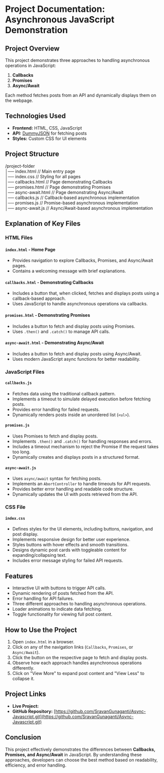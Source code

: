 # **Project Documentation: Asynchronous JavaScript Demonstration**

## **Project Overview**

This project demonstrates three approaches to handling asynchronous operations in JavaScript:

1. **Callbacks**  
2. **Promises**  
3. **Async/Await**

Each method fetches posts from an API and dynamically displays them on the webpage.

## **Technologies Used**

* **Frontend:** HTML, CSS, JavaScript  
* **API:** [DummyJSON](https://dummyjson.com) for fetching posts  
* **Styles:** Custom CSS for UI elements

## **Project Structure**

/project-folder  
│── index.html        // Main entry page  
│── index.css         // Styling for all pages  
│── callbacks.html    // Page demonstrating Callbacks  
│── promises.html     // Page demonstrating Promises  
│── async-await.html  // Page demonstrating Async/Await  
│── callbacks.js      // Callback-based asynchronous implementation  
│── promises.js       // Promise-based asynchronous implementation  
│── async-await.js    // Async/Await-based asynchronous implementation

## **Explanation of Key Files**

### **HTML Files**

#### **`index.html` \- Home Page**

* Provides navigation to explore Callbacks, Promises, and Async/Await pages.  
* Contains a welcoming message with brief explanations.

#### **`callbacks.html` \- Demonstrating Callbacks**

* Includes a button that, when clicked, fetches and displays posts using a callback-based approach.  
* Uses JavaScript to handle asynchronous operations via callbacks.

#### **`promises.html` \- Demonstrating Promises**

* Includes a button to fetch and display posts using Promises.  
* Uses `.then()` and `.catch()` to manage API calls.

#### **`async-await.html` \- Demonstrating Async/Await**

* Includes a button to fetch and display posts using Async/Await.  
* Uses modern JavaScript async functions for better readability.

### **JavaScript Files**

#### **`callbacks.js`**

* Fetches data using the traditional callback pattern.  
* Implements a timeout to simulate delayed execution before fetching posts.  
* Provides error handling for failed requests.  
* Dynamically renders posts inside an unordered list (`<ul>`).

#### **`promises.js`**

* Uses Promises to fetch and display posts.  
* Implements `.then()` and `.catch()` for handling responses and errors.  
* Includes a timeout mechanism to reject the Promise if the request takes too long.  
* Dynamically creates and displays posts in a structured format.

#### **`async-await.js`**

* Uses `async/await` syntax for fetching posts.  
* Implements an `AbortController` to handle timeouts for API requests.  
* Provides better error handling and readable code structure.  
* Dynamically updates the UI with posts retrieved from the API.

### **CSS File**

#### **`index.css`**

* Defines styles for the UI elements, including buttons, navigation, and post display.  
* Implements responsive design for better user experience.  
* Styles buttons with hover effects and smooth transitions.  
* Designs dynamic post cards with toggleable content for expanding/collapsing text.  
* Includes error message styling for failed API requests.

## **Features**

* Interactive UI with buttons to trigger API calls.  
* Dynamic rendering of posts fetched from the API.  
* Error handling for API failures.  
* Three different approaches to handling asynchronous operations.  
* Loader animations to indicate data fetching.  
* Toggle functionality for viewing full post content.

## **How to Use the Project**

1. Open `index.html` in a browser.  
2. Click on any of the navigation links (`Callbacks`, `Promises`, or `Async/Await`).  
3. Click the button on the respective page to fetch and display posts.  
4. Observe how each approach handles asynchronous operations differently.  
5. Click on "View More" to expand post content and "View Less" to collapse it.

## **Project Links**

* **Live Project:**   
* **GitHub Repository:** [https://github.com/SravanGunaganti/Async-Javascript.git](https://github.com/SravanGunaganti/Async-Javascript.git)

## **Conclusion**

This project effectively demonstrates the differences between **Callbacks, Promises, and Async/Await** in JavaScript. By understanding these approaches, developers can choose the best method based on readability, efficiency, and error handling.

